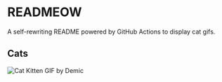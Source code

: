 # READMEOW

A self-rewriting README powered by GitHub Actions to display cat gifs.

## Cats

![Cat Kitten GIF by Demic](https://media2.giphy.com/media/v1.Y2lkPTlhY2QwMmRhZW5rZmFjYWFxbG9uOWtwbWprcXdyYmFkZ3Nhd3RwNGJ0MWxtdGd2MSZlcD12MV9naWZzX3NlYXJjaCZjdD1n/3oriO0OEd9QIDdllqo/200.gif)
